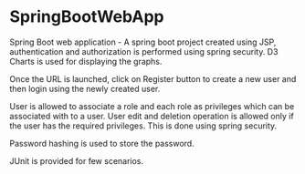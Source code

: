 # SpringBootWebApp
Spring Boot web application - 
A spring boot project created using JSP, authentication and authorization is performed using spring security. D3 Charts is used for displaying the graphs. 

Once the URL is launched, click on Register button to create a new user and then login using the newly created user.

User is allowed to associate a role and each role as privileges which can be associated with to a user. User edit and deletion operation is allowed only if the user has the required privileges. This is done using spring security.

Password hashing is used to store the password.

JUnit is provided for few scenarios.
